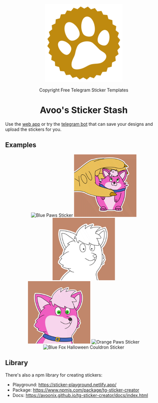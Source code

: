 
<p align="center">
<a href="https://stickers.avoonix.com/">
<img width="250" alt="Avoo's Sticker Stash Logo" src="./packages/frontend/public/favicon.svg">
</a>
</p>

<p align="center">
Copyright Free Telegram Sticker Templates
</p>

<h1 align="center">Avoo's Sticker Stash</h1>

Use the [web app](https://stickers.avoonix.com/) or try the [telegram bot](https://stickers.avoonix.com/) that can save your designs and upload the stickers for you.

## Examples

<p align="center">
<img width="200" alt="Blue Paws Sticker" src="./examples/furry-telegram-sticker-animated-paws-blue-pastel-beans.gif">
<img width="200" alt="Petting Pink Fox Sticker" src="./examples/furry-telegram-sticker-animated-petting-petpet-pink-fox.gif">
<img width="200" alt="Popping Sticker" src="./examples/furry-telegram-sticker-animated-popcat-popping-meme-blank-template.gif">
<br>
<img width="200" alt="Popping Pink Fox Sticker" src="./examples/furry-telegram-sticker-animated-popcat-popping-meme-pink-fox.gif">
<img width="200" alt="Orange Paws Sticker" src="./examples/furry-telegram-sticker-animated-paws-hypno-spiral-orange-green-beans.gif">
<img width="200" alt="Blue Fox Halloween Couldron Sticker" src="./examples/furry-telegram-sticker-animated-halloween-couldron-blue-fox.gif">
</p>

## Library

There's also a npm library for creating stickers:

- Playground: https://sticker-playground.netlify.app/
- Package: https://www.npmjs.com/package/tg-sticker-creator
- Docs: https://avoonix.github.io/tg-sticker-creator/docs/index.html

<!-- ## Web App

[here](./packages/frontend)

## Library

[library](./packages/tg-sticker-creator/) and [playground](./packages/playground) -->
